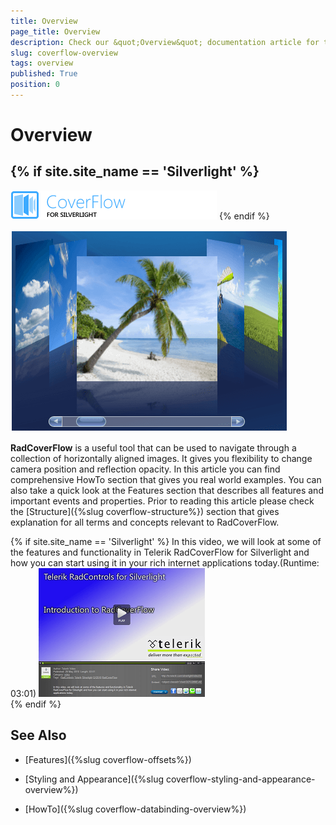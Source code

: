 ```yaml
---
title: Overview
page_title: Overview
description: Check our &quot;Overview&quot; documentation article for the RadCoverflow WPF control.
slug: coverflow-overview
tags: overview
published: True
position: 0
---
```


# Overview

## {% if site.site_name == 'Silverlight' %}
![](images/RadCoverFlow_Overview.png)
{% endif %}

![](images/RadCoverFlow.png)

__RadCoverFlow__ is a useful tool that can be used to navigate through a collection of horizontally aligned images. It gives you flexibility to change camera position and reflection opacity. In this article you can find comprehensive HowTo section that gives you real world examples. You can also take a quick look at the Features section that describes all features and important events and properties. Prior to reading this article please check the [Structure]({%slug coverflow-structure%}) section that gives explanation for all terms and concepts relevant to RadCoverFlow.

{% if site.site_name == 'Silverlight' %}
In this video, we will look at some of the features and functionality in Telerik RadCoverFlow for Silverlight and how you can start using it in your rich internet applications today.(Runtime: 03:01)
[![](images/CoverFlow_Getting_Started.png)](http://tv.telerik.com/watch/silverlight/video/introduction-radcoverflow-silverlight)	
{% endif %}

## See Also

 * [Features]({%slug coverflow-offsets%})

 * [Styling and Appearance]({%slug coverflow-styling-and-appearance-overview%})

 * [HowTo]({%slug coverflow-databinding-overview%})
